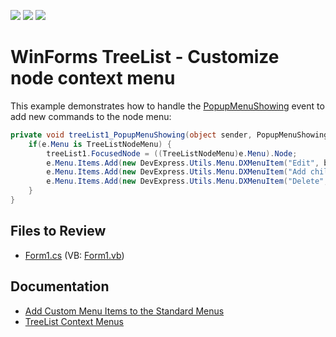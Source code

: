 <!-- default badges list -->
![](https://img.shields.io/endpoint?url=https://codecentral.devexpress.com/api/v1/VersionRange/128638402/13.1.4%2B)
[![](https://img.shields.io/badge/Open_in_DevExpress_Support_Center-FF7200?style=flat-square&logo=DevExpress&logoColor=white)](https://supportcenter.devexpress.com/ticket/details/E847)
[![](https://img.shields.io/badge/📖_How_to_use_DevExpress_Examples-e9f6fc?style=flat-square)](https://docs.devexpress.com/GeneralInformation/403183)
<!-- default badges end -->
# WinForms TreeList - Customize node context menu

This example demonstrates how to handle the [PopupMenuShowing](https://docs.devexpress.com/WindowsForms/DevExpress.XtraTreeList.TreeList.PopupMenuShowing) event to add new commands to the node menu:

```csharp
private void treeList1_PopupMenuShowing(object sender, PopupMenuShowingEventArgs e) {
    if(e.Menu is TreeListNodeMenu) {
        treeList1.FocusedNode = ((TreeListNodeMenu)e.Menu).Node;
        e.Menu.Items.Add(new DevExpress.Utils.Menu.DXMenuItem("Edit", bbEdit_ItemClick));
        e.Menu.Items.Add(new DevExpress.Utils.Menu.DXMenuItem("Add child", bbAddChild_ItemClick));
        e.Menu.Items.Add(new DevExpress.Utils.Menu.DXMenuItem("Delete", bbDelete_ItemClick));
    }
}
```


## Files to Review

* [Form1.cs](./CS/Form1.cs) (VB: [Form1.vb](./VB/Form1.vb))


## Documentation

* [Add Custom Menu Items to the Standard Menus](https://docs.devexpress.com/WindowsForms/5701/controls-and-libraries/tree-list/feature-center/context-menus/add-custom-menu-items-to-the-standard-menus)
* [TreeList Context Menus](https://docs.devexpress.com/WindowsForms/322/controls-and-libraries/tree-list/feature-center/context-menus)
